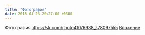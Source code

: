 ```yaml
---
title: "Фотография"
date: 2015-08-23 20:27:00 +0300
---
```


Фотография
<a class="vk-attach" href="https://vk.com/photo41076938_378097555">https://vk.com/photo41076938_378097555</a>
<a class="vk-attach" href="https://vk.com/photo41076938_378097555">Вложение</a>
